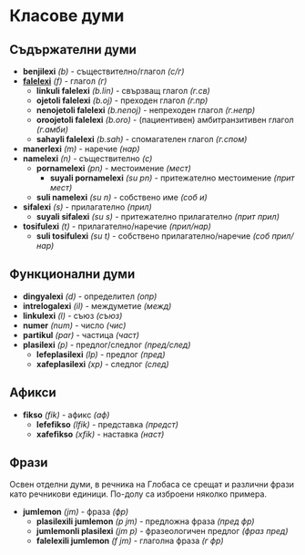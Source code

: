 <h1>Класове думи</h1>
<p>
</p>
<h2>Съдържателни думи</h2>
<ul>
    <li><strong>benjilexi</strong> <em>(b)</em> - съществително/глагол <em>(с/г)</em></li>
    <li><strong><a href="/eng/gramati/inharelexi#falelexili_klase">falelexi</a></strong> <em>(f)</em> - глагол
        <em>(г)</em>
        <ul>
            <li><strong>linkuli falelexi</strong> <em>(b.lin)</em> - свързващ глагол <em>(г.св)</em></li>
            <li><strong>ojetoli falelexi</strong> <em>(b.oj)</em> - преходен глагол <em>(г.пр)</em></li>
            <li><strong>nenojetoli falelexi</strong> <em>(b.nenoj)</em> - непреходен глагол <em>(г.непр)</em></li>
            <li><strong>oroojetoli falelexi</strong> <em>(b.oro)</em> - (пациентивен) амбитранзитивен глагол
                <em>(г.амби)</em></li>
            <li><strong>sahayli falelexi</strong> <em>(b.sah)</em> - спомагателен глагол <em>(г.спом)</em></li>
        </ul>
    </li>
    <li><strong>manerlexi</strong> <em>(m)</em> - наречие <em>(нар)</em></li>
    <li><strong>namelexi</strong> <em>(n)</em> - съществително <em>(с)</em>
        <ul>
            <li><strong>pornamelexi</strong> <em>(pn)</em> - местоимение <em>(мест)</em>
                <ul>
                    <li><strong>suyali pornamelexi</strong> <em>(su pn)</em> - притежателно местоимение <em>(прит
                            мест)</em>
                    </li>
                </ul>
            </li>
            <li><strong>suli namelexi</strong> <em>(su n)</em> - собствено име <em>(соб и)</em></li>
        </ul>
    </li>
    <li><strong>sifalexi</strong> <em>(s)</em> - прилагателно <em>(прил)</em>
        <ul>
            <li><strong>suyali sifalexi</strong> <em>(su s)</em> - притежателно прилагателно <em>(прит прил)</em>
            </li>
        </ul>
    </li>
    <li><strong>tosifulexi</strong> <em>(t)</em> - прилагателно/наречие <em>(прил/нар)</em>
        <ul>
            <li><strong>suli tosifulexi</strong> <em>(su t)</em> - собствено прилагателно/наречие <em>(соб
                    прил/нар)</em></li>
        </ul>
    </li>
</ul>
<h2>Функционални думи</h2>
<ul>
    <li><strong>dingyalexi</strong> <em>(d)</em> - определител <em>(опр)</em></li>
    <li><strong>intrelogalexi</strong> <em>(il)</em> - междуметие <em>(межд)</em></li>
    <li><strong>linkulexi</strong> <em>(l)</em> - съюз <em>(съюз)</em></li>
    <li><strong>numer</strong> <em>(num)</em> - число <em>(чис)</em></li>
    <li><strong>partikul</strong> <em>(par)</em> - частица <em>(част)</em></li>
    <li><strong>plasilexi</strong> <em>(p)</em> - предлог/следлог <em>(пред/след)</em>
        <ul>
            <li><strong>lefeplasilexi</strong> <em>(lp)</em> - предлог <em>(пред)</em></li>
            <li><strong>xafeplasilexi</strong> <em>(xp)</em> - следлог <em>(след)</em></li>
        </ul>
    </li>
</ul>
<h2>Афикси</h2>
<ul>
    <li><strong>fikso</strong> <em>(fik)</em> - афикс <em>(аф)</em>
        <ul>
            <li><strong>lefefikso</strong> <em>(lfik)</em> - представка <em>(предст)</em></li>
            <li><strong>xafefikso</strong> <em>(xfik)</em> - наставка <em>(наст)</em></li>
        </ul>
    </li>
</ul>
<h2>Фрази</h2>
<p>Освен отделни думи, в речника на Глобаса се срещат и различни фрази като речникови единици. По-долу са изброени
    няколко примера. </p>
<ul>
    <li><strong>jumlemon</strong> <em>(jm)</em> - фраза <em>(фр)</em>
        <ul>
            <li><strong>plasilexili jumlemon</strong> <em>(p jm)</em> - предложна фраза <em>(пред фр)</em></li>
            <li><strong>jumlemonli plasilexi</strong> <em>(jm p)</em> - фразеологичен предлог <em>(фраз пред)</em>
            </li>
            <li><strong>falelexili jumlemon</strong> <em>(f jm)</em> - глаголна фраза <em>(г фр)</em></li>
        </ul>
    </li>
</ul>
<p></p>
